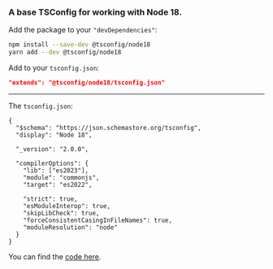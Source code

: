 ### A base TSConfig for working with Node 18.

Add the package to your `"devDependencies"`:

```sh
npm install --save-dev @tsconfig/node18
yarn add --dev @tsconfig/node18
```

Add to your `tsconfig.json`:

```json
"extends": "@tsconfig/node18/tsconfig.json"
```

---

The `tsconfig.json`: 

```jsonc
{
  "$schema": "https://json.schemastore.org/tsconfig",
  "display": "Node 18",

  "_version": "2.0.0",

  "compilerOptions": {
    "lib": ["es2023"],
    "module": "commonjs",
    "target": "es2022",

    "strict": true,
    "esModuleInterop": true,
    "skipLibCheck": true,
    "forceConsistentCasingInFileNames": true,
    "moduleResolution": "node"
  }
}

```

You can find the [code here](https://github.com/tsconfig/bases/blob/master/bases/node18.json).
